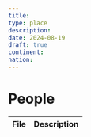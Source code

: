 ```yaml
---
title: 
type: place
description: 
date: 2024-08-19
draft: true
continent: 
nation:
---
```


# People

<!-- QueryToSerialize: TABLE description as "Description" FROM "People" WHERE location = "PLACE" -->
<!-- SerializedQuery: TABLE description as "Description" FROM "People" WHERE location = "PLACE" -->

| File | Description |
| ---- | ----------- |
<!-- SerializedQuery END -->

